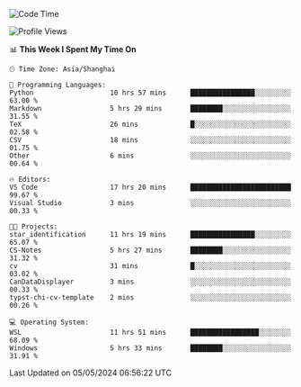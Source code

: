 <!--START_SECTION:waka-->
![Code Time](http://img.shields.io/badge/Code%20Time-1%2C662%20hrs%2024%20mins-blue)

![Profile Views](http://img.shields.io/badge/Profile%20Views-0-blue)

📊 **This Week I Spent My Time On** 

```text
🕑︎ Time Zone: Asia/Shanghai

💬 Programming Languages: 
Python                   10 hrs 57 mins      ████████████████░░░░░░░░░   63.00 % 
Markdown                 5 hrs 29 mins       ████████░░░░░░░░░░░░░░░░░   31.55 % 
TeX                      26 mins             █░░░░░░░░░░░░░░░░░░░░░░░░   02.58 % 
CSV                      18 mins             ░░░░░░░░░░░░░░░░░░░░░░░░░   01.75 % 
Other                    6 mins              ░░░░░░░░░░░░░░░░░░░░░░░░░   00.64 % 

🔥 Editors: 
VS Code                  17 hrs 20 mins      █████████████████████████   99.67 % 
Visual Studio            3 mins              ░░░░░░░░░░░░░░░░░░░░░░░░░   00.33 % 

🐱‍💻 Projects: 
star_identification      11 hrs 19 mins      ████████████████░░░░░░░░░   65.07 % 
CS-Notes                 5 hrs 27 mins       ████████░░░░░░░░░░░░░░░░░   31.32 % 
cv                       31 mins             █░░░░░░░░░░░░░░░░░░░░░░░░   03.02 % 
CanDataDisplayer         3 mins              ░░░░░░░░░░░░░░░░░░░░░░░░░   00.33 % 
typst-chi-cv-template    2 mins              ░░░░░░░░░░░░░░░░░░░░░░░░░   00.26 % 

💻 Operating System: 
WSL                      11 hrs 51 mins      █████████████████░░░░░░░░   68.09 % 
Windows                  5 hrs 33 mins       ████████░░░░░░░░░░░░░░░░░   31.91 % 
```


 Last Updated on 05/05/2024 06:56:22 UTC
<!--END_SECTION:waka-->